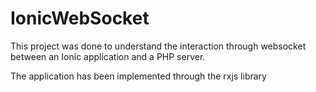 # IonicWebSocket
This project was done to understand the interaction through websocket between an Ionic application and a PHP server.

The application has been implemented through the rxjs library
